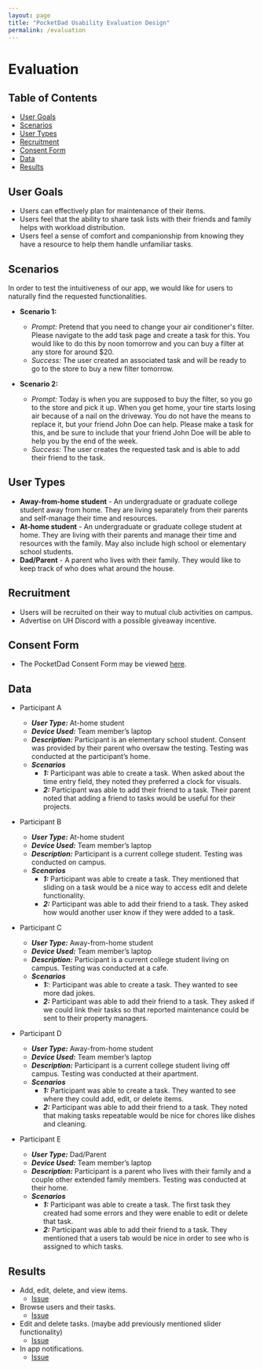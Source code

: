 ```yaml
---
layout: page
title: "PocketDad Usability Evaluation Design"
permalink: /evaluation
---
```


# Evaluation

## Table of Contents
* [User Goals](#user-goals)
* [Scenarios](#scenarios)
* [User Types](#user-types)
* [Recruitment](#recruitment)
* [Consent Form](#consent-form)
* [Data](#data)
* [Results](#results)

## User Goals
* Users can effectively plan for maintenance of their items.
* Users feel that the ability to share task lists with their friends and family helps with workload distribution.
* Users feel a sense of comfort and companionship from knowing they have a resource to help them handle unfamiliar tasks.


## Scenarios
In order to test the intuitiveness of our app, we would like for users to naturally find the requested functionalities. 

* **Scenario 1:**
  * _Prompt:_ Pretend that you need to change your air conditioner's filter. Please navigate to the add task page and create a task for this. You would like to do this by noon tomorrow and you can buy a filter at any store for around $20.
  * _Success:_ The user created an associated task and will be ready to go to the store to buy a new filter tomorrow.

* **Scenario 2:**
  * _Prompt:_ Today is when you are supposed to buy the filter, so you go to the store and pick it up. When you get home, your tire starts losing air because of a nail on the driveway. You do not have the means to replace it, but your friend John Doe can help. Please make a task for this, and be sure to include that your friend John Doe will be able to help you by the end of the week.
  * _Success:_ The user creates the requested task and is able to add their friend to the task.

## User Types
* <b>Away-from-home student</b> - An undergraduate or graduate college student away from home. They are living separately from their parents and self-manage their time and resources.
* <b>At-home student</b> - An undergraduate or graduate college student at home. They are living with their parents and manage their time and resources with the family. May also include high school or elementary school students.
* <b>Dad/Parent</b> - A parent who lives with their family. They would like to keep track of who does what around the house.


## Recruitment
* Users will be recruited on their way to mutual club activities on campus.
* Advertise on UH Discord with a possible giveaway incentive.

## Consent Form
* The PocketDad Consent Form may be viewed [here](https://docs.google.com/document/d/1H4E4Sov_XsG9LeAEmxGS0_ljQ_ZVKheXdrr3NIZhtPA/edit?usp=sharing).

## Data
* Participant A
  * **_User Type:_** At-home student
  * **_Device Used:_** Team member’s laptop
  * **_Description:_** Participant is an elementary school student. Consent was provided by their parent who oversaw the testing. Testing was conducted at the participant’s home.
  * **_Scenarios_**
    * **_1:_** Participant was able to create a task. When asked about the time entry field, they noted they preferred a clock for visuals.
    * **_2:_** Participant was able to add their friend to a task. Their parent noted that adding a friend to tasks would be useful for their projects.

* Participant B
  * **_User Type:_** At-home student
  * **_Device Used:_** Team member’s laptop
  * **_Description:_** Participant is a current college student. Testing was conducted on campus.
  * **_Scenarios_**
    * **_1:_** Participant was able to create a task. They mentioned that sliding on a task would be a nice way to access edit and delete functionality.
    * **_2:_** Participant was able to add their friend to a task. They asked how would another user know if they were added to a task.
* Participant C
  * **_User Type:_** Away-from-home student
  * **_Device Used:_** Team member’s laptop
  * **_Description:_** Participant is a current college student living on campus. Testing was conducted at a cafe.
  * **_Scenarios_**
    * **_1:_**: Participant was able to create a task. They wanted to see more dad jokes.
    * **_2:_** Participant was able to add their friend to a task. They asked if we could link their tasks so that reported maintenance could be sent to their property managers.
* Participant D
  * **_User Type:_** Away-from-home student
  * **_Device Used:_** Team member’s laptop
  * **_Description:_** Participant is a current college student living off campus. Testing was conducted at their apartment. 
  * **_Scenarios_**
    * **_1:_** Participant was able to create a task. They wanted to see where they could add, edit, or delete items.
    * **_2:_** Participant was able to add their friend to a task. They noted that making tasks repeatable would be nice for chores like dishes and cleaning.
* Participant E
  * **_User Type:_** Dad/Parent
  * **_Device Used:_** Team member’s laptop
  * **_Description:_** Participant is a parent who lives with their family and a couple other extended family members. Testing was conducted at their home.
  * **_Scenarios_**
    * **_1:_** Participant was able to create a task. The first task they created had some errors and they were enable to edit or delete that task.
    * **_2:_** Participant was able to add their friend to a task. They mentioned that a users tab would be nice in order to see who is assigned to which tasks.

## Results
* Add, edit, delete, and view items.
  * [Issue](https://github.com/orgs/PocketDad/projects/5/views/1?pane=issue&itemId=46245688)
* Browse users and their tasks.
  * [Issue](https://github.com/orgs/PocketDad/projects/5/views/1?pane=issue&itemId=43266149)
* Edit and delete tasks. (maybe add previously mentioned slider functionality)
  * [Issue](https://github.com/orgs/PocketDad/projects/5/views/1?pane=issue&itemId=45059353) 
* In app notifications.
  * [Issue](https://github.com/orgs/PocketDad/projects/5/views/1?pane=issue&itemId=47532097)

